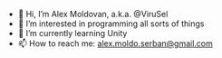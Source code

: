 - 👋 Hi, I’m Alex Moldovan, a.k.a. @ViruSel
- 👀 I’m interested in programming all sorts of things
- 🌱 I’m currently learning Unity
- 📫 How to reach me: alex.moldo.serban@gmail.com

<!---
ViruSel/ViruSel is a ✨ special ✨ repository because its `README.md` (this file) appears on your GitHub profile.
You can click the Preview link to take a look at your changes.
--->
